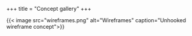 +++
title = "Concept gallery"
+++

{{< image src="wireframes.png" alt="Wireframes" caption="Unhooked wireframe concept">}}

